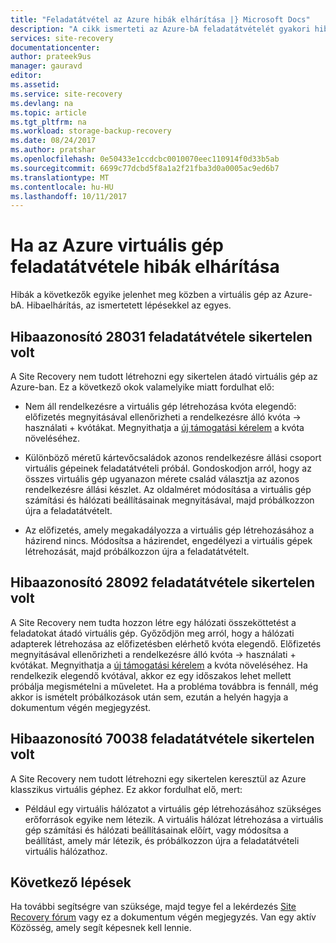 ```yaml
---
title: "Feladatátvétel az Azure hibák elhárítása |} Microsoft Docs"
description: "A cikk ismerteti az Azure-bA feladatátvételét gyakori hibáinak elhárítása"
services: site-recovery
documentationcenter: 
author: prateek9us
manager: gauravd
editor: 
ms.assetid: 
ms.service: site-recovery
ms.devlang: na
ms.topic: article
ms.tgt_pltfrm: na
ms.workload: storage-backup-recovery
ms.date: 08/24/2017
ms.author: pratshar
ms.openlocfilehash: 0e50433e1ccdcbc0010070eec110914f0d33b5ab
ms.sourcegitcommit: 6699c77dcbd5f8a1a2f21fba3d0a0005ac9ed6b7
ms.translationtype: MT
ms.contentlocale: hu-HU
ms.lasthandoff: 10/11/2017
---
```

# <a name="troubleshoot-errors-when-failing-over-a-virtual-machine-to-azure"></a>Ha az Azure virtuális gép feladatátvétele hibák elhárítása
Hibák a következők egyike jelenhet meg közben a virtuális gép az Azure-bA. Hibaelhárítás, az ismertetett lépésekkel az egyes.


## <a name="failover-failed-with-error-id-28031"></a>Hibaazonosító 28031 feladatátvétele sikertelen volt

A Site Recovery nem tudott létrehozni egy sikertelen átadó virtuális gép az Azure-ban. Ez a következő okok valamelyike miatt fordulhat elő:

* Nem áll rendelkezésre a virtuális gép létrehozása kvóta elegendő: előfizetés megnyitásával ellenőrizheti a rendelkezésre álló kvóta -> használati + kvótákat. Megnyithatja a [új támogatási kérelem](http://aka.ms/getazuresupport) a kvóta növeléséhez.
     
* Különböző méretű kártevőcsaládok azonos rendelkezésre állási csoport virtuális gépeinek feladatátvételi próbál. Gondoskodjon arról, hogy az összes virtuális gép ugyanazon mérete család választja az azonos rendelkezésre állási készlet. Az oldalméret módosítása a virtuális gép számítási és hálózati beállításainak megnyitásával, majd próbálkozzon újra a feladatátvételt.
  
* Az előfizetés, amely megakadályozza a virtuális gép létrehozásához a házirend nincs. Módosítsa a házirendet, engedélyezi a virtuális gépek létrehozását, majd próbálkozzon újra a feladatátvételt. 

## <a name="failover-failed-with-error-id-28092"></a>Hibaazonosító 28092 feladatátvétele sikertelen volt

A Site Recovery nem tudta hozzon létre egy hálózati összeköttetést a feladatokat átadó virtuális gép. Győződjön meg arról, hogy a hálózati adapterek létrehozása az előfizetésben elérhető kvóta elegendő. Előfizetés megnyitásával ellenőrizheti a rendelkezésre álló kvóta -> használati + kvótákat. Megnyithatja a [új támogatási kérelem](http://aka.ms/getazuresupport) a kvóta növeléséhez. Ha rendelkezik elegendő kvótával, akkor ez egy időszakos lehet mellett próbálja megismételni a műveletet. Ha a probléma továbbra is fennáll, még akkor is ismételt próbálkozások után sem, ezután a helyén hagyja a dokumentum végén megjegyzést.  

## <a name="failover-failed-with-error-id-70038"></a>Hibaazonosító 70038 feladatátvétele sikertelen volt

A Site Recovery nem tudott létrehozni egy sikertelen keresztül az Azure klasszikus virtuális géphez. Ez akkor fordulhat elő, mert:

* Például egy virtuális hálózatot a virtuális gép létrehozásához szükséges erőforrások egyike nem létezik. A virtuális hálózat létrehozása a virtuális gép számítási és hálózati beállításainak előírt, vagy módosítsa a beállítást, amely már létezik, és próbálkozzon újra a feladatátvételi virtuális hálózathoz. 


## <a name="next-steps"></a>Következő lépések

Ha további segítségre van szüksége, majd tegye fel a lekérdezés [Site Recovery fórum](https://social.msdn.microsoft.com/Forums/azure/home?forum=hypervrecovmgr) vagy ez a dokumentum végén megjegyzés. Van egy aktív Közösség, amely segít képesnek kell lennie.